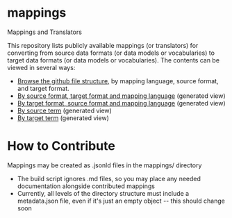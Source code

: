 # mappings
Mappings and Translators

This repository lists publicly available mappings (or translators) for 
converting from source data formats (or data models or vocabularies) to 
target data formats (or data models or vocabularies).
The contents can be viewed in several ways:
* [Browse the github file structure,](https://github.com/mappinghub/mappings) 
by mapping language, source format, and target format.
* [By source format, target format and mapping language](https://github.com/mappinghub/views/sourceformat-targetformat-mappinglanguage.html) (generated view)
* [By target format, source format and mapping language](http://example/) (generated view)
* [By source term](http://example/) (generated view)
* [By target term](http://example/) (generated view)

# How to Contribute

Mappings may be created as .jsonld files in the mappings/ directory
 * The build script ignores .md files, so you may place any needed documentation alongside contributed mappings
 * Currently, all levels of the directory structure must include a metadata.json file, even if it's just an empty object -- this should change soon
